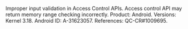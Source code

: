 Improper input validation in Access Control APIs. Access control API may return memory range checking incorrectly. Product: Android. Versions: Kernel 3.18. Android ID: A-31623057. References: QC-CR#1009695.